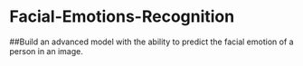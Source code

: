 # Facial-Emotions-Recognition

##Build an advanced model with the ability to predict the facial emotion of a person in an image.